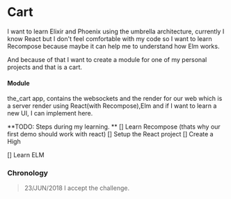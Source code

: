 # Cart

I want to learn Elixir and Phoenix using the umbrella architecture, currently I know React but I don't feel
comfortable with my code so I want to learn Recompose because maybe it can
help me to understand how Elm works.

And because of that I want to create a module for one of my personal
projects and that is a cart.

#### Module
the_cart app, contains the websockets and the render for our web which is a
server render using React(with Recompose),Elm and if I want to learn a new UI, I
can implement here.


**TODO: Steps during my learning. **
[] Learn Recompose (thats why our first demo should work with react)
  [] Setup the React project
  [] Create a High
  
[] Learn ELM

### Chronology
> 23/JUN/2018 I accept the challenge.
